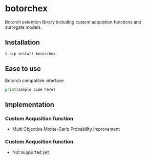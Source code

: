 # botorchex

Botorch extention library including custom acquistion functions and surrogate models.

## Installation 

```
$ pip install botorchex
```

## Ease to use

Botorch compatible interface

```python
print(sample code here)
```

## Implementation 
### Custom Acqusition function

* Multi Objective Monte-Carlo Probability Improvement


### Custom Acqusition function

* Not supported yet